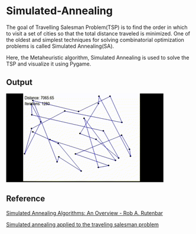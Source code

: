# Simulated-Annealing

The goal of Travelling Salesman Problem(TSP) is to find the order in which to visit a set of cities so that the total distance traveled is minimized.
One of the oldest and simplest techniques for solving combinatorial optimization problems is called Simulated Annealing(SA).

Here, the Metaheuristic algorithm, Simulated Annealing is used to solve the TSP and visualize it using Pygame.

## Output

![](https://github.com/DivyanshPandey99/Simulated-Annealing/blob/main/SA-%20TSP.gif)

## Reference 
[Simulated Annealing Algorithms: An Overview - Rob A. Rutenbar](https://ieeexplore.ieee.org/stamp/stamp.jsp?tp=&arnumber=17235)

[Simulated annealing applied to the traveling salesman problem](https://codecapsule.com/2010/04/06/simulated-annealing-traveling-salesman/)
